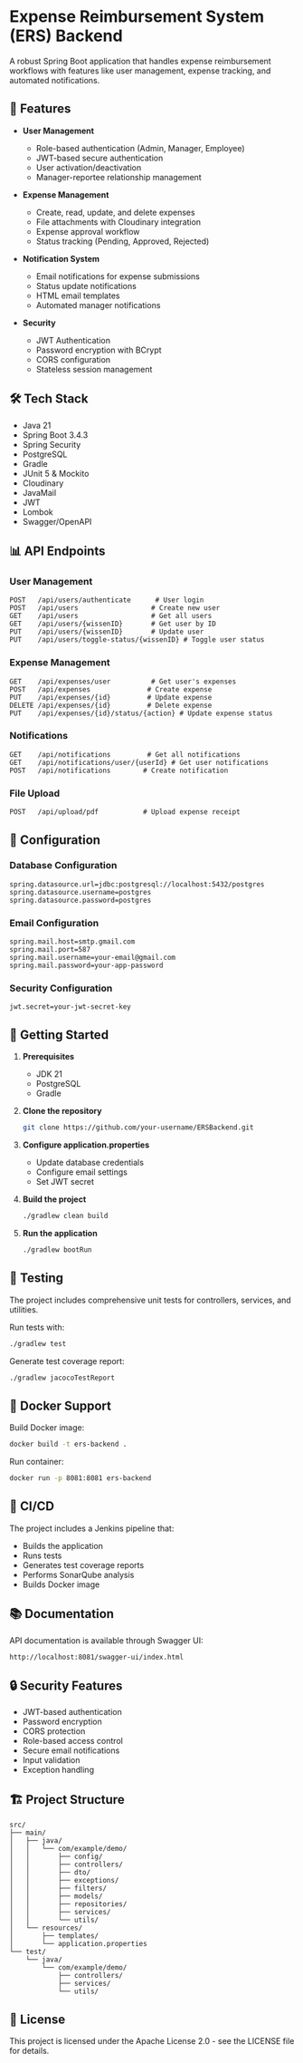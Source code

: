 # Expense Reimbursement System (ERS) Backend

A robust Spring Boot application that handles expense reimbursement workflows with features like user management, expense tracking, and automated notifications.

## 🚀 Features

- **User Management**
  - Role-based authentication (Admin, Manager, Employee)
  - JWT-based secure authentication
  - User activation/deactivation
  - Manager-reportee relationship management

- **Expense Management**
  - Create, read, update, and delete expenses
  - File attachments with Cloudinary integration
  - Expense approval workflow
  - Status tracking (Pending, Approved, Rejected)

- **Notification System**
  - Email notifications for expense submissions
  - Status update notifications
  - HTML email templates
  - Automated manager notifications

- **Security**
  - JWT Authentication
  - Password encryption with BCrypt
  - CORS configuration
  - Stateless session management

## 🛠 Tech Stack

- Java 21
- Spring Boot 3.4.3
- Spring Security
- PostgreSQL
- Gradle
- JUnit 5 & Mockito
- Cloudinary
- JavaMail
- JWT
- Lombok
- Swagger/OpenAPI

## 📊 API Endpoints

### User Management
```
POST   /api/users/authenticate      # User login
POST   /api/users                  # Create new user
GET    /api/users                  # Get all users
GET    /api/users/{wissenID}       # Get user by ID
PUT    /api/users/{wissenID}       # Update user
PUT    /api/users/toggle-status/{wissenID} # Toggle user status
```

### Expense Management
```
GET    /api/expenses/user          # Get user's expenses
POST   /api/expenses              # Create expense
PUT    /api/expenses/{id}         # Update expense
DELETE /api/expenses/{id}         # Delete expense
PUT    /api/expenses/{id}/status/{action} # Update expense status
```

### Notifications
```
GET    /api/notifications         # Get all notifications
GET    /api/notifications/user/{userId} # Get user notifications
POST   /api/notifications        # Create notification
```

### File Upload
```
POST   /api/upload/pdf           # Upload expense receipt
```

## 🔧 Configuration

### Database Configuration
```properties
spring.datasource.url=jdbc:postgresql://localhost:5432/postgres
spring.datasource.username=postgres
spring.datasource.password=postgres
```

### Email Configuration
```properties
spring.mail.host=smtp.gmail.com
spring.mail.port=587
spring.mail.username=your-email@gmail.com
spring.mail.password=your-app-password
```

### Security Configuration
```properties
jwt.secret=your-jwt-secret-key
```

## 🚀 Getting Started

1. **Prerequisites**
   - JDK 21
   - PostgreSQL
   - Gradle

2. **Clone the repository**
   ```bash
   git clone https://github.com/your-username/ERSBackend.git
   ```

3. **Configure application.properties**
   - Update database credentials
   - Configure email settings
   - Set JWT secret

4. **Build the project**
   ```bash
   ./gradlew clean build
   ```

5. **Run the application**
   ```bash
   ./gradlew bootRun
   ```

## 🧪 Testing

The project includes comprehensive unit tests for controllers, services, and utilities.

Run tests with:
```bash
./gradlew test
```

Generate test coverage report:
```bash
./gradlew jacocoTestReport
```

## 🐳 Docker Support

Build Docker image:
```bash
docker build -t ers-backend .
```

Run container:
```bash
docker run -p 8081:8081 ers-backend
```

## 🔄 CI/CD

The project includes a Jenkins pipeline that:
- Builds the application
- Runs tests
- Generates test coverage reports
- Performs SonarQube analysis
- Builds Docker image

## 📚 Documentation

API documentation is available through Swagger UI:
```
http://localhost:8081/swagger-ui/index.html
```

## 🔒 Security Features

- JWT-based authentication
- Password encryption
- CORS protection
- Role-based access control
- Secure email notifications
- Input validation
- Exception handling

## 🏗 Project Structure

```
src/
├── main/
│   ├── java/
│   │   └── com/example/demo/
│   │       ├── config/
│   │       ├── controllers/
│   │       ├── dto/
│   │       ├── exceptions/
│   │       ├── filters/
│   │       ├── models/
│   │       ├── repositories/
│   │       ├── services/
│   │       └── utils/
│   └── resources/
│       ├── templates/
│       └── application.properties
└── test/
    └── java/
        └── com/example/demo/
            ├── controllers/
            ├── services/
            └── utils/
```

## 📝 License

This project is licensed under the Apache License 2.0 - see the LICENSE file for details.
